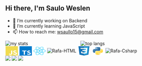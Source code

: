 ## Hi there, I'm Saulo Weslen

- 🔭 I’m currently working on Backend
- 🌱 I’m currently learning JavaScript
- 📫 How to reach me: wsaullo15@gmail.com

<img alt="my stats" align="left" width="47%" src="https://github-readme-stats.vercel.app/api?username=B0o07&show_icons=true&theme=radical"/>

<img alt="top langs" align="left" width="47%" src="https://github-readme-stats.vercel.app/api/top-langs/?username=B0o07&layout=compact&theme=radical"/>

<div style="display: inline_block"><br>
  <img align="center" alt="Rafa-Js" height="30" width="40" src="https://raw.githubusercontent.com/devicons/devicon/master/icons/javascript/javascript-plain.svg">
  <img align="center" alt="Rafa-Ts" height="30" width="40" src="https://raw.githubusercontent.com/devicons/devicon/master/icons/typescript/typescript-plain.svg">
  <img align="center" alt="Rafa-React" height="30" width="40" src="https://raw.githubusercontent.com/devicons/devicon/master/icons/react/react-original.svg">
  <img align="center" alt="Rafa-HTML" height="30" width="40" src="https://images.icon-icons.com/171/PNG/512/html5_23329.png">
  <img align="center" alt="Rafa-CSS" height="30" width="40" src="https://raw.githubusercontent.com/devicons/devicon/master/icons/css3/css3-original.svg">
  <img align="center" alt="Rafa-Python" height="30" width="40" src="https://raw.githubusercontent.com/devicons/devicon/master/icons/python/python-original.svg">
  <img align="center" alt="Rafa-Csharp" height="30" width="40" src="https://images.icon-icons.com/2415/PNG/512/csharp_original_logo_icon_146578.png">
</div>
  

 
<div> 
  <a href="https://www.instagram.com/nickye_sky" target="_blank"><img src="https://img.shields.io/badge/-Instagram-%23E4405F?style=for-the-badge&logo=instagram&logoColor=white" target="_blank"></a>
  <a href = "wsaullo15@gmail.com"><img src="https://img.shields.io/badge/-Gmail-%23333?style=for-the-badge&logo=gmail&logoColor=white" target="_blank"></a>
  <a href="https://www.linkedin.com/in/saulo-weslen" target="_blank"><img src="https://img.shields.io/badge/-LinkedIn-%230077B5?style=for-the-badge&logo=linkedin&logoColor=white" target="_blank"></a> 
</div>
